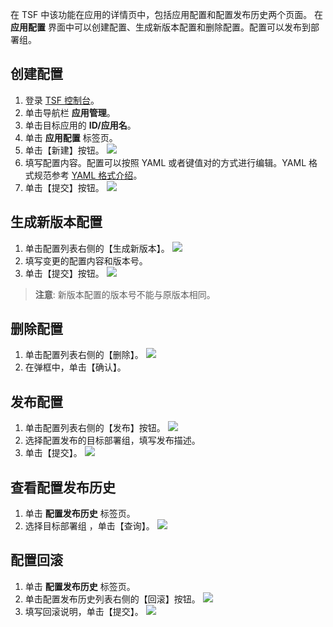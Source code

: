 在 TSF 中该功能在应用的详情页中，包括应用配置和配置发布历史两个页面。
在 **应用配置** 界面中可以创建配置、生成新版本配置和删除配置。配置可以发布到部署组。

## 创建配置
1. 登录 [TSF 控制台](https://console.cloud.tencent.com/tsf/index)。
2. 单击导航栏 **应用管理**。
3. 单击目标应用的 **ID/应用名**。
4. 单击 **应用配置** 标签页。
5. 单击【新建】按钮。
  ![](https://main.qcloudimg.com/raw/5e065dffacc6664340589f21110daa9d.png)
6. 填写配置内容。配置可以按照 YAML 或者键值对的方式进行编辑。YAML 格式规范参考 [YAML 格式介绍](https://cloud.tencent.com/document/product/649/17925)。
7. 单击【提交】按钮。
  ![](https://main.qcloudimg.com/raw/107a20f24e86c28615096e5336aaa5a9.png)

## 生成新版本配置
1. 单击配置列表右侧的【生成新版本】。 
![](https://main.qcloudimg.com/raw/843506eedfe076be30c2ada78e42aeb4.png)
2. 填写变更的配置内容和版本号。
3. 单击【提交】按钮。
![](https://main.qcloudimg.com/raw/f2482ef9e72ecd2768926baf4765ed5d.png)

>**注意**:
> 新版本配置的版本号不能与原版本相同。

## 删除配置
1. 单击配置列表右侧的【删除】。
![](https://main.qcloudimg.com/raw/f87b21e276020244ee5e38e40f024562.png)
2. 在弹框中，单击【确认】。

## 发布配置
1. 单击配置列表右侧的【发布】按钮。
![](https://main.qcloudimg.com/raw/7ba9cec22541ac8480e00860418f7f7c.png)
2. 选择配置发布的目标部署组，填写发布描述。
3. 单击【提交】。
![](https://main.qcloudimg.com/raw/4c3ada40cbfa4cbb376e105b192fc93b.png)

## 查看配置发布历史

1. 单击 **配置发布历史** 标签页。
2. 选择目标部署组 ，单击【查询】。
![](https://main.qcloudimg.com/raw/763052bfcd592b44af73dc618346415c.png)

## 配置回滚

1. 单击 **配置发布历史** 标签页。
2. 单击配置发布历史列表右侧的【回滚】按钮。
![](https://main.qcloudimg.com/raw/b0691832d61c8dee00288950f9ae1a7b.png)
3. 填写回滚说明，单击【提交】。
![](https://main.qcloudimg.com/raw/ad8e82ef8572be18096d1ba9d3913334.png)


